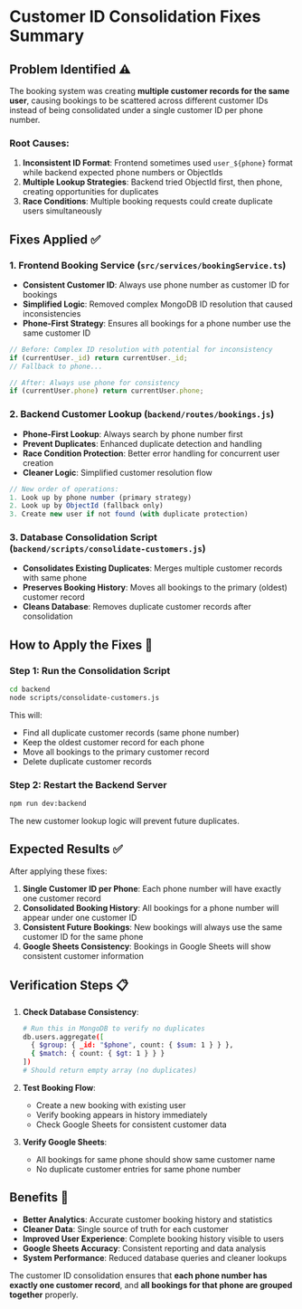 # Customer ID Consolidation Fixes Summary

## Problem Identified ⚠️

The booking system was creating **multiple customer records for the same user**, causing bookings to be scattered across different customer IDs instead of being consolidated under a single customer ID per phone number.

### Root Causes:

1. **Inconsistent ID Format**: Frontend sometimes used `user_${phone}` format while backend expected phone numbers or ObjectIds
2. **Multiple Lookup Strategies**: Backend tried ObjectId first, then phone, creating opportunities for duplicates
3. **Race Conditions**: Multiple booking requests could create duplicate users simultaneously

## Fixes Applied ✅

### 1. Frontend Booking Service (`src/services/bookingService.ts`)

- **Consistent Customer ID**: Always use phone number as customer ID for bookings
- **Simplified Logic**: Removed complex MongoDB ID resolution that caused inconsistencies
- **Phone-First Strategy**: Ensures all bookings for a phone number use the same customer ID

```javascript
// Before: Complex ID resolution with potential for inconsistency
if (currentUser._id) return currentUser._id;
// Fallback to phone...

// After: Always use phone for consistency
if (currentUser.phone) return currentUser.phone;
```

### 2. Backend Customer Lookup (`backend/routes/bookings.js`)

- **Phone-First Lookup**: Always search by phone number first
- **Prevent Duplicates**: Enhanced duplicate detection and handling
- **Race Condition Protection**: Better error handling for concurrent user creation
- **Cleaner Logic**: Simplified customer resolution flow

```javascript
// New order of operations:
1. Look up by phone number (primary strategy)
2. Look up by ObjectId (fallback only)
3. Create new user if not found (with duplicate protection)
```

### 3. Database Consolidation Script (`backend/scripts/consolidate-customers.js`)

- **Consolidates Existing Duplicates**: Merges multiple customer records with same phone
- **Preserves Booking History**: Moves all bookings to the primary (oldest) customer record
- **Cleans Database**: Removes duplicate customer records after consolidation

## How to Apply the Fixes 🔧

### Step 1: Run the Consolidation Script

```bash
cd backend
node scripts/consolidate-customers.js
```

This will:

- Find all duplicate customer records (same phone number)
- Keep the oldest customer record for each phone
- Move all bookings to the primary customer record
- Delete duplicate customer records

### Step 2: Restart the Backend Server

```bash
npm run dev:backend
```

The new customer lookup logic will prevent future duplicates.

## Expected Results ✅

After applying these fixes:

1. **Single Customer ID per Phone**: Each phone number will have exactly one customer record
2. **Consolidated Booking History**: All bookings for a phone number will appear under one customer ID
3. **Consistent Future Bookings**: New bookings will always use the same customer ID for the same phone
4. **Google Sheets Consistency**: Bookings in Google Sheets will show consistent customer information

## Verification Steps 📋

1. **Check Database Consistency**:

   ```bash
   # Run this in MongoDB to verify no duplicates
   db.users.aggregate([
     { $group: { _id: "$phone", count: { $sum: 1 } } },
     { $match: { count: { $gt: 1 } } }
   ])
   # Should return empty array (no duplicates)
   ```

2. **Test Booking Flow**:
   - Create a new booking with existing user
   - Verify booking appears in history immediately
   - Check Google Sheets for consistent customer data

3. **Verify Google Sheets**:
   - All bookings for same phone should show same customer name
   - No duplicate customer entries for same phone number

## Benefits 🎯

- **Better Analytics**: Accurate customer booking history and statistics
- **Cleaner Data**: Single source of truth for each customer
- **Improved User Experience**: Complete booking history visible to users
- **Google Sheets Accuracy**: Consistent reporting and data analysis
- **System Performance**: Reduced database queries and cleaner lookups

The customer ID consolidation ensures that **each phone number has exactly one customer record**, and **all bookings for that phone are grouped together** properly.
